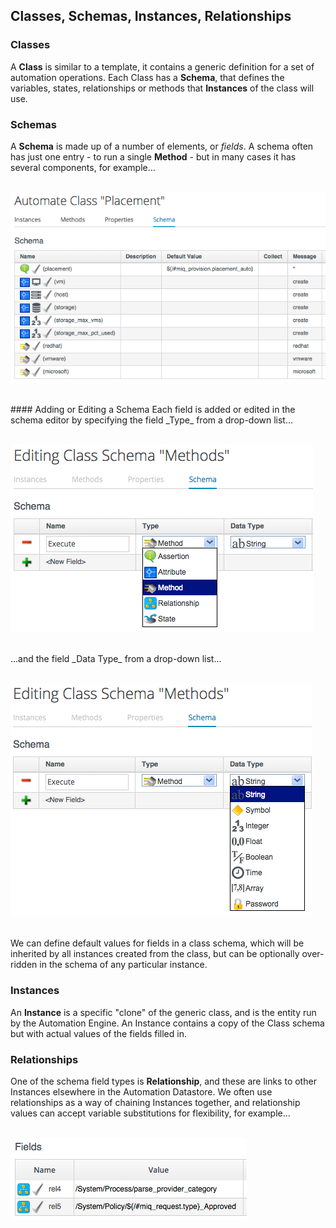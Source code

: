 ## Classes, Schemas, Instances, Relationships

### Classes
A **Class** is similar to a template, it contains a generic definition for a set of automation operations. Each Class has a **Schema**, that defines the variables, states, relationships or methods that **Instances** of the class will use.

### Schemas
A **Schema** is made up of a number of elements, or _fields_. A schema often has just one entry - to run a single **Method** - but in many cases it has several components, for example...
<br> <br>

![Screenshot](images/screenshot4.png)

<br>
#### Adding or Editing a Schema
Each field is added or edited in the schema editor by specifying the field _Type_ from a drop-down list...
<br> <br>

![Screenshot](images/screenshot5.png)

<br>
...and the field _Data Type_ from a drop-down list...
<br> <br>

![Screenshot](images/screenshot6.png)

<br>
We can define default values for fields in a class schema, which will be inherited by all instances created from the class, but can be optionally over-ridden in the schema of any particular instance.

### Instances

An **Instance** is a specific "clone" of the generic class, and is the entity run by the Automation Engine. An Instance contains a copy of the Class schema but with actual values of the fields filled in.

### Relationships

One of the schema field types is **Relationship**, and these are links to other Instances elsewhere in the Automation Datastore. We often use relationships as a way of chaining Instances together, and relationship values can accept variable substitutions for flexibility, for example...
<br> <br>

![Screenshot](images/screenshot7.png)
